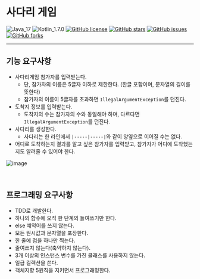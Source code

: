 # 사다리 게임

![Java_17](https://img.shields.io/badge/java-17-red?logo=java)
![Kotlin_1.7.0](https://img.shields.io/badge/kotlin-1.7.0-purple?logo=kotlin)
[![GitHub license](https://img.shields.io/github/license/shirohoo/code-kata)](https://github.com/shirohoo/clean-code-kata)
[![GitHub stars](https://img.shields.io/github/stars/shirohoo/code-kata)](https://github.com/shirohoo/clean-code-kata/stargazers)
[![GitHub issues](https://img.shields.io/github/issues/shirohoo/code-kata)](https://github.com/shirohoo/clean-code-kata/issues)
[![GitHub forks](https://img.shields.io/github/forks/shirohoo/code-kata)](https://github.com/shirohoo/clean-code-kata/network)

---

## 기능 요구사항

- 사다리게임 참가자를 입력받는다.
    - 단, 참가자의 이름은 5글자 이하로 제한한다. (한글 포함이며, 문자열의 길이를 뜻한다)
    - 참가자의 이름이 5글자를 초과하면 `IllegalArgumentException`를 던진다.
- 도착지 정보를 입력받는다.
    - 도착지의 수는 참가자의 수와 동일해야 하며, 다르다면 `IllegalArgumentException`를 던진다.
- 사다리를 생성한다.
    - 사다리는 한 라인에서 `|-----|-----|`와 같이 양옆으로 이어질 수는 없다.
- 어디로 도착하는지 결과를 알고 싶은 참가자를 입력받고, 참가자가 어디에 도착했는지도 알려줄 수 있어야 한다.

![image](https://user-images.githubusercontent.com/71188307/175182555-6598258a-6e45-48ba-9129-482e0347752b.png)

<br />

## 프로그래밍 요구사항

- TDD로 개발한다.
- 하나의 함수에 오직 한 단계의 들여쓰기만 한다.
- else 예약어를 쓰지 않는다.
- 모든 원시값과 문자열을 포장한다.
- 한 줄에 점을 하나만 찍는다.
- 줄여쓰지 않는다(축약하지 않는다).
- 3개 이상의 인스턴스 변수를 가진 클래스를 사용하지 않는다.
- 일급 컬렉션을 쓴다.
- 객체지향 5원칙을 지키면서 프로그래밍한다.

<br />